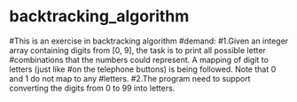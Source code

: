 # backtracking_algorithm
#This is an exercise in backtracking algorithm
#demand:
#1.Given an integer array containing digits from [0, 9], the task is to print all possible letter 
#combinations that the numbers could represent. A mapping of digit to letters (just like 
#on the telephone buttons) is being followed. Note that 0 and 1 do not map to any 
#letters.
#2.The program need to support converting the digits from 0 to 99 into letters.
